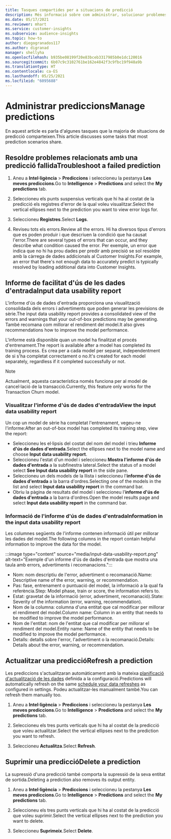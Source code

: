 ```yaml
---
title: Tasques compartides per a situacions de predicció
description: Més informació sobre com administrar, solucionar problemes i millor les prediccions.
ms.date: 05/17/2021
ms.reviewer: mhart
ms.service: customer-insights
ms.subservice: audience-insights
ms.topic: how-to
author: diegogranados117
ms.author: digranad
manager: shellyha
ms.openlocfilehash: b935be08199f20e83bceb3317985b0e1dc120016
ms.sourcegitcommit: 6b07c9c3102761be162e4842f3c9fbc19f948a9b
ms.translationtype: HT
ms.contentlocale: ca-ES
ms.lasthandoff: 05/25/2021
ms.locfileid: "6095688"
---
```

# <a name="manage-predictions"></a><span data-ttu-id="6fd9e-103">Administrar prediccions</span><span class="sxs-lookup"><span data-stu-id="6fd9e-103">Manage predictions</span></span>

<span data-ttu-id="6fd9e-104">En aquest article es parla d'algunes tasques que la majoria de situacions de predicció comparteixen.</span><span class="sxs-lookup"><span data-stu-id="6fd9e-104">This article discusses some tasks that most prediction scenarios share.</span></span>

## <a name="troubleshoot-a-failed-prediction"></a><span data-ttu-id="6fd9e-105">Resoldre problemes relacionats amb una predicció fallida</span><span class="sxs-lookup"><span data-stu-id="6fd9e-105">Troubleshoot a failed prediction</span></span>

1. <span data-ttu-id="6fd9e-106">Aneu a **Intel·ligència** > **Prediccions** i seleccioneu la pestanya **Les meves prediccions**.</span><span class="sxs-lookup"><span data-stu-id="6fd9e-106">Go to **Intelligence** > **Predictions** and select the **My predictions** tab.</span></span>

1. <span data-ttu-id="6fd9e-107">Seleccioneu els punts suspensius verticals que hi ha al costat de la predicció els registres d'error de la qual voleu visualitzar.</span><span class="sxs-lookup"><span data-stu-id="6fd9e-107">Select the vertical ellipses next to the prediction you want to view error logs for.</span></span>

1. <span data-ttu-id="6fd9e-108">Seleccioneu **Registres**.</span><span class="sxs-lookup"><span data-stu-id="6fd9e-108">Select **Logs**.</span></span>

1. <span data-ttu-id="6fd9e-109">Reviseu tots els errors.</span><span class="sxs-lookup"><span data-stu-id="6fd9e-109">Review all the errors.</span></span> <span data-ttu-id="6fd9e-110">Hi ha diversos tipus d'errors que es poden produir i que descriuen la condició que ha causat l'error.</span><span class="sxs-lookup"><span data-stu-id="6fd9e-110">There are several types of errors that can occur, and they describe what condition caused the error.</span></span> <span data-ttu-id="6fd9e-111">Per exemple, un error que indica que no hi ha prou dades per predir amb precisió se sol resoldre amb la càrrega de dades addicionals al Customer Insights.</span><span class="sxs-lookup"><span data-stu-id="6fd9e-111">For example, an error that there's not enough data to accurately predict is typically resolved by loading additional data into Customer Insights.</span></span>

## <a name="input-data-usability-report"></a><span data-ttu-id="6fd9e-112">Informe de facilitat d'ús de les dades d'entrada</span><span class="sxs-lookup"><span data-stu-id="6fd9e-112">Input data usability report</span></span>

<span data-ttu-id="6fd9e-113">L'informe d'ús de dades d'entrada proporciona una visualització consolidada dels errors i advertiments que poden generar les previsions de sèrie.</span><span class="sxs-lookup"><span data-stu-id="6fd9e-113">The input data usability report provides a consolidated view of the errors and warnings that your out-of-box predictions may be generating.</span></span> <span data-ttu-id="6fd9e-114">També recomana com millorar el rendiment del model.</span><span class="sxs-lookup"><span data-stu-id="6fd9e-114">It also gives recommendations how to improve the model performance.</span></span>

<span data-ttu-id="6fd9e-115">L'informe està disponible quan un model ha finalitzat el procés d'entrenament.</span><span class="sxs-lookup"><span data-stu-id="6fd9e-115">The report is available after a model has completed its training process.</span></span> <span data-ttu-id="6fd9e-116">Es crea per a cada model per separat, independentment de si s'ha completat correctament o no.</span><span class="sxs-lookup"><span data-stu-id="6fd9e-116">It's created for each model separately, regardless if it completed successfully or not.</span></span>

> [!NOTE]
> <span data-ttu-id="6fd9e-117">Actualment, aquesta característica només funciona per al model de cancel·lació de la transacció.</span><span class="sxs-lookup"><span data-stu-id="6fd9e-117">Currently, this feature only works for the Transaction Churn model.</span></span>

### <a name="view-the-input-data-usability-report"></a><span data-ttu-id="6fd9e-118">Visualitzar l'informe d'ús de dades d'entrada</span><span class="sxs-lookup"><span data-stu-id="6fd9e-118">View the input data usability report</span></span>

<span data-ttu-id="6fd9e-119">Un cop un model de sèrie ha completat l'entrenament, vegeu-ne l'informe:</span><span class="sxs-lookup"><span data-stu-id="6fd9e-119">After an out-of-box model has completed its training step, view the report:</span></span>
- <span data-ttu-id="6fd9e-120">Seleccioneu les el·lipsis del costat del nom del model i trieu **Informe d'ús de dades d'entrada**.</span><span class="sxs-lookup"><span data-stu-id="6fd9e-120">Select the ellipses next to the model name and choose **Input data usability report**.</span></span>
- <span data-ttu-id="6fd9e-121">Seleccioneu l'estat d'un model i seleccioneu **Mostra l'informe d'ús de dades d'entrada** a la subfinestra lateral.</span><span class="sxs-lookup"><span data-stu-id="6fd9e-121">Select the status of a model select **See Input data usability report** in the side pane.</span></span>
- <span data-ttu-id="6fd9e-122">Seleccioneu un dels models de la llista i seleccioneu l'**informe d'ús de dades d'entrada** a la barra d'ordres.</span><span class="sxs-lookup"><span data-stu-id="6fd9e-122">Selecting one of the models in the list and select **Input data usability report** in the command bar.</span></span>
- <span data-ttu-id="6fd9e-123">Obriu la pàgina de resultats del model i seleccioneu l'**informe d'ús de dades d'entrada** a la barra d'ordres.</span><span class="sxs-lookup"><span data-stu-id="6fd9e-123">Open the model results page and select **Input data usability report** in the command bar.</span></span>

### <a name="information-in-the-input-data-usability-report"></a><span data-ttu-id="6fd9e-124">Informació de l'informe d'ús de dades d'entrada</span><span class="sxs-lookup"><span data-stu-id="6fd9e-124">Information in the input data usability report</span></span>

<span data-ttu-id="6fd9e-125">Les columnes següents de l'informe contenen informació útil per millorar les dades del model.</span><span class="sxs-lookup"><span data-stu-id="6fd9e-125">The following columns in the report contain helpful information to improve the data for the model.</span></span>

:::image type="content" source="media/input-data-usability-report.png" alt-text="Exemple d'un informe d'ús de dades d'entrada que mostra una taula amb errors, advertiments i recomanacions.":::

- <span data-ttu-id="6fd9e-127">Nom: nom descriptiu de l'error, advertiment o recomanació.</span><span class="sxs-lookup"><span data-stu-id="6fd9e-127">Name: Descriptive name of the error, warning, or recommendation.</span></span>
- <span data-ttu-id="6fd9e-128">Pas: fase, entrenament o puntuació del model, la informació a la qual fa referència.</span><span class="sxs-lookup"><span data-stu-id="6fd9e-128">Step: Model phase, train or score, the information refers to.</span></span>
- <span data-ttu-id="6fd9e-129">Estat: gravetat de la informació (error, advertiment, recomanació).</span><span class="sxs-lookup"><span data-stu-id="6fd9e-129">State: Severity of the information (error, warning, recommendation).</span></span>
- <span data-ttu-id="6fd9e-130">Nom de la columna: columna d'una entitat que cal modificar per millorar el rendiment del model.</span><span class="sxs-lookup"><span data-stu-id="6fd9e-130">Column name: Column in an entity that needs to be modified to improve the model performance.</span></span>
- <span data-ttu-id="6fd9e-131">Nom de l'entitat: nom de l'entitat que cal modificar per millorar el rendiment del model.</span><span class="sxs-lookup"><span data-stu-id="6fd9e-131">Entity name: Name of the entity that needs to be modified to improve the model performance.</span></span>
- <span data-ttu-id="6fd9e-132">Detalls: detalls sobre l'error, l'advertiment o la recomanació.</span><span class="sxs-lookup"><span data-stu-id="6fd9e-132">Details: Details about the error, warning, or recommendation.</span></span>

## <a name="refresh-a-prediction"></a><span data-ttu-id="6fd9e-133">Actualitzar una predicció</span><span class="sxs-lookup"><span data-stu-id="6fd9e-133">Refresh a prediction</span></span>

<span data-ttu-id="6fd9e-134">Les prediccions s'actualitzaran automàticament amb la mateixa [planificació d'actualització de les dades](system.md#schedule-tab) definida a la configuració.</span><span class="sxs-lookup"><span data-stu-id="6fd9e-134">Predictions will automatically refresh on the same [schedule your data refreshes](system.md#schedule-tab) as configured in settings.</span></span> <span data-ttu-id="6fd9e-135">Podeu actualitzar-les manualment també.</span><span class="sxs-lookup"><span data-stu-id="6fd9e-135">You can refresh them manually too.</span></span>

1. <span data-ttu-id="6fd9e-136">Aneu a **Intel·ligència** > **Prediccions** i seleccioneu la pestanya **Les meves prediccions**.</span><span class="sxs-lookup"><span data-stu-id="6fd9e-136">Go to **Intelligence** > **Predictions** and select the **My predictions** tab.</span></span>

1. <span data-ttu-id="6fd9e-137">Seleccioneu els tres punts verticals que hi ha al costat de la predicció que voleu actualitzar.</span><span class="sxs-lookup"><span data-stu-id="6fd9e-137">Select the vertical ellipses next to the prediction you want to refresh.</span></span>

1. <span data-ttu-id="6fd9e-138">Seleccioneu **Actualitza**.</span><span class="sxs-lookup"><span data-stu-id="6fd9e-138">Select **Refresh**.</span></span>

## <a name="delete-a-prediction"></a><span data-ttu-id="6fd9e-139">Suprimir una predicció</span><span class="sxs-lookup"><span data-stu-id="6fd9e-139">Delete a prediction</span></span>

<span data-ttu-id="6fd9e-140">La supressió d'una predicció també comporta la supressió de la seva entitat de sortida.</span><span class="sxs-lookup"><span data-stu-id="6fd9e-140">Deleting a prediction also removes its output entity.</span></span>

1. <span data-ttu-id="6fd9e-141">Aneu a **Intel·ligència** > **Prediccions** i seleccioneu la pestanya **Les meves prediccions**.</span><span class="sxs-lookup"><span data-stu-id="6fd9e-141">Go to **Intelligence** > **Predictions** and select the **My predictions** tab.</span></span>

1. <span data-ttu-id="6fd9e-142">Seleccioneu els tres punts verticals que hi ha al costat de la predicció que voleu suprimir.</span><span class="sxs-lookup"><span data-stu-id="6fd9e-142">Select the vertical ellipses next to the prediction you want to delete.</span></span>

1. <span data-ttu-id="6fd9e-143">Seleccioneu **Suprimeix**.</span><span class="sxs-lookup"><span data-stu-id="6fd9e-143">Select **Delete**.</span></span>
